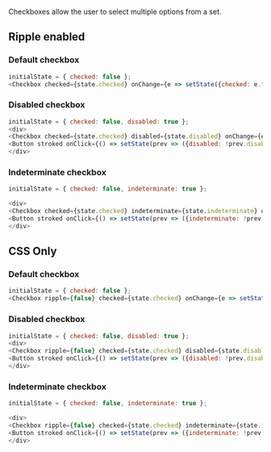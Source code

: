 Checkboxes allow the user to select multiple options from a set.

## Ripple enabled

### Default checkbox

```js
initialState = { checked: false };
<Checkbox checked={state.checked} onChange={e => setState({checked: e.target.checked})} />
```

### Disabled checkbox

```js
initialState = { checked: false, disabled: true };
<div>
<Checkbox checked={state.checked} disabled={state.disabled} onChange={e => setState({checked: e.target.checked})} />
<Button stroked onClick={() => setState(prev => ({disabled: !prev.disabled}))}>Toggle Disabled</Button>
</div>
```

### Indeterminate checkbox

```js
initialState = { checked: false, indeterminate: true };

<div>
<Checkbox checked={state.checked} indeterminate={state.indeterminate} onChange={e => setState({checked: e.target.checked, indeterminate: false})} />
<Button stroked onClick={() => setState(prev => ({indeterminate: !prev.indeterminate}))}>Toggle Indeterminate</Button>
</div>
```

## CSS Only

### Default checkbox

```js
initialState = { checked: false };
<Checkbox ripple={false} checked={state.checked} onChange={e => setState({checked: e.target.checked})} />
```

### Disabled checkbox

```js
initialState = { checked: false, disabled: true };
<div>
<Checkbox ripple={false} checked={state.checked} disabled={state.disabled} onChange={e => setState({checked: e.target.checked})} />
<Button stroked onClick={() => setState(prev => ({disabled: !prev.disabled}))}>Toggle Disabled</Button>
</div>
```

### Indeterminate checkbox

```js
initialState = { checked: false, indeterminate: true };

<div>
<Checkbox ripple={false} checked={state.checked} indeterminate={state.indeterminate} onChange={e => setState({checked: e.target.checked, indeterminate: false})} />
<Button stroked onClick={() => setState(prev => ({indeterminate: !prev.indeterminate}))}>Toggle Indeterminate</Button>
</div>
```